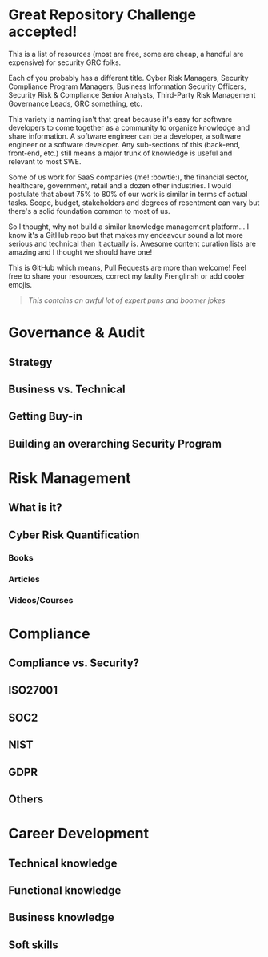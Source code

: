 # Great Repository Challenge accepted!

This is a list of resources (most are free, some are cheap, a handful are expensive) for security GRC folks.

Each of you probably has a different title. Cyber Risk Managers, Security Compliance Program Managers, Business Information Security Officers, Security Risk & Compliance Senior Analysts, Third-Party Risk Management Governance Leads, GRC something, etc.

This variety is naming isn't that great because it's easy for software developers to come together as a community to organize knowledge and share information. A software engineer can be a developer, a software engineer or a software developer. Any sub-sections of this (back-end, front-end, etc.) still means a major trunk of knowledge is useful and relevant to most SWE.

Some of us work for SaaS companies (me! :bowtie:), the financial sector, healthcare, government, retail and a dozen other industries. I would postulate that about 75% to 80% of our work is similar in terms of actual tasks. Scope, budget, stakeholders and degrees of resentment can vary but there's a solid foundation common to most of us.

So I thought, why not build a similar knowledge management platform... I know it's a GitHub repo but that makes my endeavour sound a lot more serious and technical than it actually is. Awesome content curation lists are amazing and I thought we should have one!

This is GitHub which means, Pull Requests are more than welcome! Feel free to share your resources, correct my faulty Frenglinsh or add cooler emojis.

> *This contains an awful lot of expert puns and boomer jokes* 

# Governance & Audit

## Strategy

## Business vs. Technical

## Getting Buy-in

## Building an overarching Security Program

# Risk Management

## What is it?

## Cyber Risk Quantification

### Books

### Articles

### Videos/Courses

# Compliance

## Compliance vs. Security?

## ISO27001

## SOC2

## NIST

## GDPR

## Others

# Career Development

## Technical knowledge

## Functional knowledge

## Business knowledge

## Soft skills
